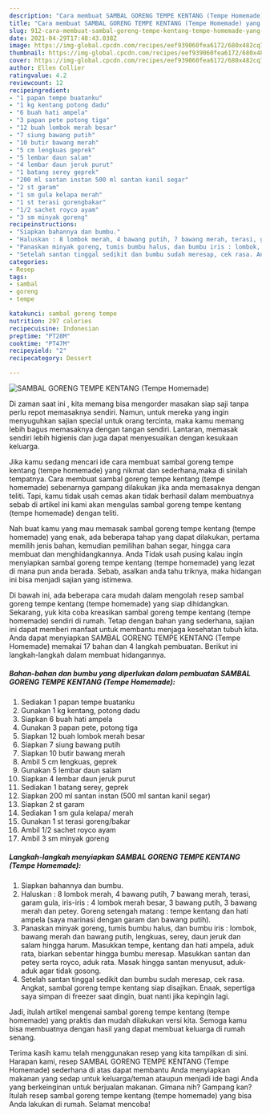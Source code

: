```yaml
---
description: "Cara membuat SAMBAL GORENG TEMPE KENTANG (Tempe Homemade) yang enak Untuk Jualan"
title: "Cara membuat SAMBAL GORENG TEMPE KENTANG (Tempe Homemade) yang enak Untuk Jualan"
slug: 912-cara-membuat-sambal-goreng-tempe-kentang-tempe-homemade-yang-enak-untuk-jualan
date: 2021-04-29T17:48:43.038Z
image: https://img-global.cpcdn.com/recipes/eef939060fea6172/680x482cq70/sambal-goreng-tempe-kentang-tempe-homemade-foto-resep-utama.jpg
thumbnail: https://img-global.cpcdn.com/recipes/eef939060fea6172/680x482cq70/sambal-goreng-tempe-kentang-tempe-homemade-foto-resep-utama.jpg
cover: https://img-global.cpcdn.com/recipes/eef939060fea6172/680x482cq70/sambal-goreng-tempe-kentang-tempe-homemade-foto-resep-utama.jpg
author: Ellen Collier
ratingvalue: 4.2
reviewcount: 12
recipeingredient:
- "1 papan tempe buatanku"
- "1 kg kentang potong dadu"
- "6 buah hati ampela"
- "3 papan pete potong tiga"
- "12 buah lombok merah besar"
- "7 siung bawang putih"
- "10 butir bawang merah"
- "5 cm lengkuas geprek"
- "5 lembar daun salam"
- "4 lembar daun jeruk purut"
- "1 batang serey geprek"
- "200 ml santan instan 500 ml santan kanil segar"
- "2 st garam"
- "1 sm gula kelapa merah"
- "1 st terasi gorengbakar"
- "1/2 sachet royco ayam"
- "3 sm minyak goreng"
recipeinstructions:
- "Siapkan bahannya dan bumbu."
- "Haluskan : 8 lombok merah, 4 bawang putih, 7 bawang merah, terasi, garam gula, iris-iris : 4 lombok merah besar, 3 bawang putih, 3 bawang merah dan petey. Goreng setengah matang : tempe kentang dan hati ampela (saya marinasi dengan garam dan bawang putih)."
- "Panaskan minyak goreng, tumis bumbu halus, dan bumbu iris : lombok, bawang merah dan bawang putih, lengkuas, serey, daun jeruk dan salam hingga harum. Masukkan tempe, kentang dan hati ampela, aduk rata, biarkan sebentar hingga bumbu meresap. Masukkan santan dan petey serta royco, aduk rata. Masak hingga santan menyusut, aduk-aduk agar tidak gosong."
- "Setelah santan tinggal sedikit dan bumbu sudah meresap, cek rasa. Angkat, sambal goreng tempe kentang siap disajikan. Enaak, sepertiga saya simpan di freezer saat dingin, buat nanti jika kepingin lagi."
categories:
- Resep
tags:
- sambal
- goreng
- tempe

katakunci: sambal goreng tempe 
nutrition: 297 calories
recipecuisine: Indonesian
preptime: "PT28M"
cooktime: "PT47M"
recipeyield: "2"
recipecategory: Dessert

---
```



![SAMBAL GORENG TEMPE KENTANG (Tempe Homemade)](https://img-global.cpcdn.com/recipes/eef939060fea6172/680x482cq70/sambal-goreng-tempe-kentang-tempe-homemade-foto-resep-utama.jpg)

Di zaman  saat ini , kita memang bisa mengorder masakan siap saji tanpa perlu repot memasaknya sendiri. Namun, untuk mereka yang ingin menyuguhkan sajian special untuk orang tercinta, maka kamu memang lebih bagus memasaknya dengan tangan sendiri. Lantaran, memasak sendiri lebih higienis dan juga dapat menyesuaikan dengan kesukaan keluarga.

Jika kamu sedang mencari ide cara membuat sambal goreng tempe kentang (tempe homemade) yang nikmat dan sederhana,maka di sinilah tempatnya. Cara membuat sambal goreng tempe kentang (tempe homemade)  sebenarnya gampang dilakukan jika anda memasaknya dengan teliti. Tapi, kamu tidak usah cemas akan tidak berhasil dalam membuatnya 
sebab di artikel ini kami akan mengulas sambal goreng tempe kentang (tempe homemade) dengan teliti.  



Nah buat kamu yang mau memasak sambal goreng tempe kentang (tempe homemade) yang enak, ada beberapa tahap yang dapat dilakukan, pertama memilih jenis bahan, kemudian pemilihan bahan segar, hingga cara membuat dan menghidangkannya. Anda Tidak usah pusing kalau ingin menyiapkan sambal goreng tempe kentang (tempe homemade) yang lezat di mana pun anda berada. Sebab, asalkan anda  tahu triknya, maka hidangan ini bisa menjadi sajian yang istimewa.

Di bawah ini, ada beberapa cara mudah dalam mengolah resep sambal goreng tempe kentang (tempe homemade) yang siap dihidangkan. Sekarang, yuk kita coba kreasikan sambal goreng tempe kentang (tempe homemade) sendiri di rumah. Tetap dengan bahan yang sederhana, sajian ini dapat memberi manfaat untuk membantu menjaga kesehatan tubuh kita. Anda dapat menyiapkan SAMBAL GORENG TEMPE KENTANG (Tempe Homemade) memakai 17 bahan dan 4 langkah pembuatan. Berikut ini langkah-langkah dalam membuat hidangannya.

<!--inarticleads1-->

##### Bahan-bahan dan bumbu yang diperlukan dalam pembuatan SAMBAL GORENG TEMPE KENTANG (Tempe Homemade):

1. Sediakan 1 papan tempe buatanku
1. Gunakan 1 kg kentang, potong dadu
1. Siapkan 6 buah hati ampela
1. Gunakan 3 papan pete, potong tiga
1. Siapkan 12 buah lombok merah besar
1. Siapkan 7 siung bawang putih
1. Siapkan 10 butir bawang merah
1. Ambil 5 cm lengkuas, geprek
1. Gunakan 5 lembar daun salam
1. Siapkan 4 lembar daun jeruk purut
1. Sediakan 1 batang serey, geprek
1. Siapkan 200 ml santan instan (500 ml santan kanil segar)
1. Siapkan 2 st garam
1. Sediakan 1 sm gula kelapa/ merah
1. Gunakan 1 st terasi goreng/bakar
1. Ambil 1/2 sachet royco ayam
1. Ambil 3 sm minyak goreng




<!--inarticleads2-->

##### Langkah-langkah menyiapkan SAMBAL GORENG TEMPE KENTANG (Tempe Homemade):

1. Siapkan bahannya dan bumbu.
1. Haluskan : 8 lombok merah, 4 bawang putih, 7 bawang merah, terasi, garam gula, iris-iris : 4 lombok merah besar, 3 bawang putih, 3 bawang merah dan petey. Goreng setengah matang : tempe kentang dan hati ampela (saya marinasi dengan garam dan bawang putih).
1. Panaskan minyak goreng, tumis bumbu halus, dan bumbu iris : lombok, bawang merah dan bawang putih, lengkuas, serey, daun jeruk dan salam hingga harum. Masukkan tempe, kentang dan hati ampela, aduk rata, biarkan sebentar hingga bumbu meresap. Masukkan santan dan petey serta royco, aduk rata. Masak hingga santan menyusut, aduk-aduk agar tidak gosong.
1. Setelah santan tinggal sedikit dan bumbu sudah meresap, cek rasa. Angkat, sambal goreng tempe kentang siap disajikan. Enaak, sepertiga saya simpan di freezer saat dingin, buat nanti jika kepingin lagi.




Jadi, itulah artikel mengenai  sambal goreng tempe kentang (tempe homemade)  yang praktis dan mudah dilakukan versi kita. Semoga kamu bisa membuatnya dengan hasil yang dapat membuat keluarga di rumah senang. 

Terima kasih kamu telah menggunakan resep yang kita tampilkan di sini. Harapan kami, resep  SAMBAL GORENG TEMPE KENTANG (Tempe Homemade) sederhana di atas dapat membantu Anda menyiapkan makanan yang sedap untuk keluarga/teman ataupun menjadi ide bagi Anda yang berkeinginan untuk berjualan makanan. Gimana nih? Gampang kan? Itulah resep sambal goreng tempe kentang (tempe homemade) yang bisa Anda lakukan di rumah. Selamat mencoba!

